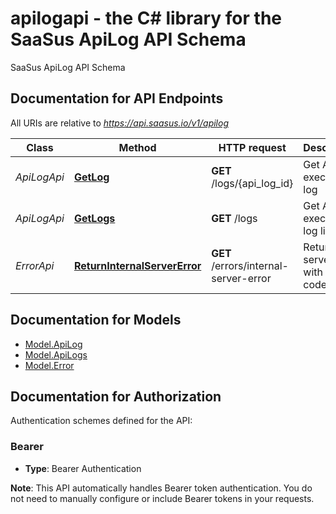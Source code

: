 # apilogapi - the C# library for the SaaSus ApiLog API Schema

SaaSus ApiLog API Schema

<a id="documentation-for-api-endpoints"></a>
## Documentation for API Endpoints

All URIs are relative to *https://api.saasus.io/v1/apilog*

Class | Method | HTTP request | Description
------------ | ------------- | ------------- | -------------
*ApiLogApi* | [**GetLog**](docs/ApiLogApi.md#getlog) | **GET** /logs/{api_log_id} | Get API execution log
*ApiLogApi* | [**GetLogs**](docs/ApiLogApi.md#getlogs) | **GET** /logs | Get API execution log list
*ErrorApi* | [**ReturnInternalServerError**](docs/ErrorApi.md#returninternalservererror) | **GET** /errors/internal-server-error | Returns a server error with status code 500


<a id="documentation-for-models"></a>
## Documentation for Models

 - [Model.ApiLog](docs/ApiLog.md)
 - [Model.ApiLogs](docs/ApiLogs.md)
 - [Model.Error](docs/Error.md)


<a id="documentation-for-authorization"></a>
## Documentation for Authorization


Authentication schemes defined for the API:
<a id="Bearer"></a>
### Bearer

- **Type**: Bearer Authentication

**Note**:
This API automatically handles Bearer token authentication. You do not need to manually configure or include Bearer tokens in your requests.


